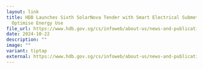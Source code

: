```yaml
---
layout: link
title: HDB Launches Sixth SolarNova Tender with Smart Electrical Submeters to
  Optimise Energy Use
file_url: https://www.hdb.gov.sg/cs/infoweb/about-us/news-and-publications/press-releases/12032021-HDB-Launches-Sixth-SolarNova-Tender-with-Smart-Electrical-Sub-meters-to-Optimise-Energy-Use
date: 2024-10-22
description: ""
image: ""
variant: tiptap
external: https://www.hdb.gov.sg/cs/infoweb/about-us/news-and-publications/press-releases/12032021-HDB-Launches-Sixth-SolarNova-Tender-with-Smart-Electrical-Sub-meters-to-Optimise-Energy-Use
---
```

